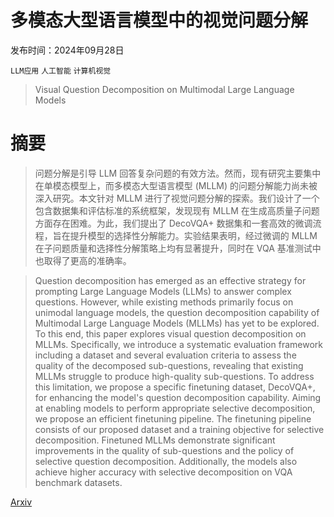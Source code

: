 # 多模态大型语言模型中的视觉问题分解

发布时间：2024年09月28日

`LLM应用` `人工智能` `计算机视觉`

> Visual Question Decomposition on Multimodal Large Language Models

# 摘要

> 问题分解是引导 LLM 回答复杂问题的有效方法。然而，现有研究主要集中在单模态模型上，而多模态大型语言模型 (MLLM) 的问题分解能力尚未被深入研究。本文针对 MLLM 进行了视觉问题分解的探索。我们设计了一个包含数据集和评估标准的系统框架，发现现有 MLLM 在生成高质量子问题方面存在困难。为此，我们提出了 DecoVQA+ 数据集和一套高效的微调流程，旨在提升模型的选择性分解能力。实验结果表明，经过微调的 MLLM 在子问题质量和选择性分解策略上均有显著提升，同时在 VQA 基准测试中也取得了更高的准确率。

> Question decomposition has emerged as an effective strategy for prompting Large Language Models (LLMs) to answer complex questions. However, while existing methods primarily focus on unimodal language models, the question decomposition capability of Multimodal Large Language Models (MLLMs) has yet to be explored. To this end, this paper explores visual question decomposition on MLLMs. Specifically, we introduce a systematic evaluation framework including a dataset and several evaluation criteria to assess the quality of the decomposed sub-questions, revealing that existing MLLMs struggle to produce high-quality sub-questions. To address this limitation, we propose a specific finetuning dataset, DecoVQA+, for enhancing the model's question decomposition capability. Aiming at enabling models to perform appropriate selective decomposition, we propose an efficient finetuning pipeline. The finetuning pipeline consists of our proposed dataset and a training objective for selective decomposition. Finetuned MLLMs demonstrate significant improvements in the quality of sub-questions and the policy of selective question decomposition. Additionally, the models also achieve higher accuracy with selective decomposition on VQA benchmark datasets.

[Arxiv](https://arxiv.org/abs/2409.19339)
